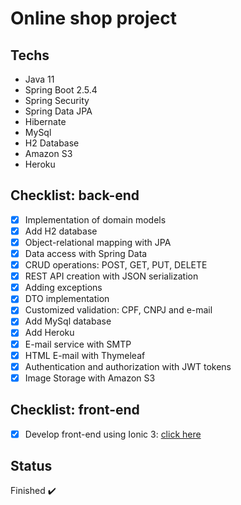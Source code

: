 # Online shop project 


## Techs
* Java 11
* Spring Boot 2.5.4
* Spring Security
* Spring Data JPA
* Hibernate
* MySql 
* H2 Database
* Amazon S3
* Heroku

## Checklist: back-end
- [x] Implementation of domain models
- [x] Add H2 database
- [x] Object-relational mapping with JPA
- [x] Data access with Spring Data
- [x] CRUD operations: POST, GET, PUT, DELETE
- [x] REST API creation with JSON serialization
- [x] Adding exceptions
- [x] DTO implementation
- [x] Customized validation: CPF, CNPJ and e-mail
- [x] Add MySql database
- [x] Add Heroku
- [x] E-mail service with SMTP 
- [x] HTML E-mail with Thymeleaf
- [x] Authentication and authorization
  with JWT tokens
- [x] Image Storage with Amazon S3

## Checklist: front-end
- [x] Develop front-end using Ionic 3: [click here](https://github.com/brunadelmourosilva/curso-spring-ionic-frontend)

## Status
Finished :heavy_check_mark:


